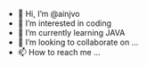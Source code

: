 - 👋 Hi, I’m @ainjvo
- 👀 I’m interested in coding
- 🌱 I’m currently learning JAVA
- 💞️ I’m looking to collaborate on ...
- 📫 How to reach me ...

<!---
ainjvo/ainjvo is a ✨ special ✨ repository because its `README.md` (this file) appears on your GitHub profile.
You can click the Preview link to take a look at your changes.
--->
